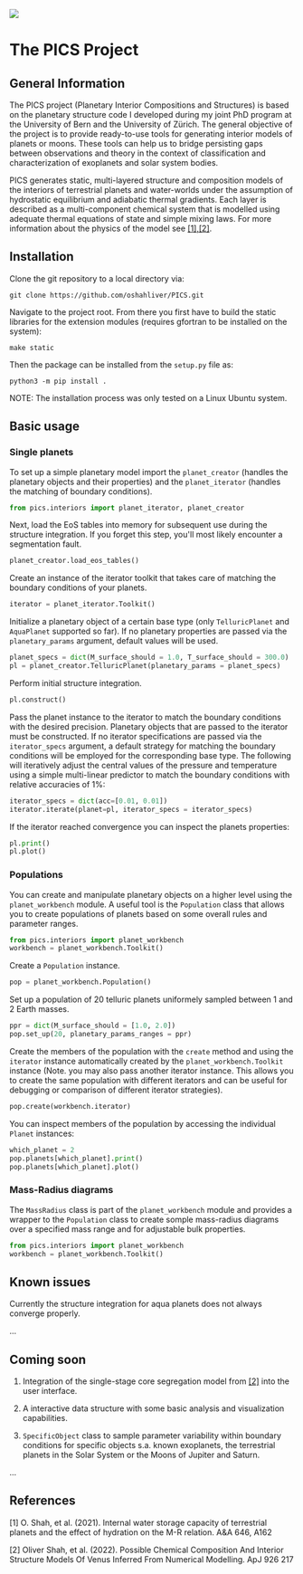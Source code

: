![](assets/chapter_hydro.png)

# The PICS Project

## General Information

The PICS project (Planetary Interior Compositions and Structures) is based on the planetary structure code I developed during my joint PhD program at the University of Bern and the University of Zürich. The general objective of the project is to provide ready-to-use tools for generating interior models of planets or moons. These tools can help us to bridge persisting gaps between observations and theory in the context of classification and characterization of exoplanets and solar system bodies.

PICS generates static, multi-layered structure and composition models of the interiors of terrestrial planets and water-worlds under the assumption of hydrostatic equilibrium and adiabatic thermal gradients. Each layer is described as a multi-component chemical system that is modelled using adequate thermal equations of state and simple mixing laws. For more information about the physics of the model see [[1],[2]](#1).

## Installation

Clone the git repository to a local directory via:

```
git clone https://github.com/oshahliver/PICS.git
```
Navigate to the project root. From there you first have to build the static libraries for the extension modules (requires gfortran to be installed on the system):

```
make static
```

Then the package can be installed from the ```setup.py``` file as:
```
python3 -m pip install .
```

NOTE: The installation process was only tested on a Linux Ubuntu system.

## Basic usage

### Single planets

To set up a simple planetary model import the ```planet_creator``` (handles the planetary objects and their properties) and the ```planet_iterator``` (handles the matching of boundary conditions).

```python
from pics.interiors import planet_iterator, planet_creator
```

Next, load the EoS tables into memory for subsequent use during the structure integration. If you forget this step, you'll most likely encounter a segmentation fault.

```python
planet_creator.load_eos_tables() 
```

Create an instance of the iterator toolkit that takes care of matching the boundary conditions of your planets.

```python
iterator = planet_iterator.Toolkit()
```

Initialize a planetary object of a certain base type (only ```TelluricPlanet``` and ```AquaPlanet``` supported so far). If no planetary properties are passed via the ```planetary_params``` argument, default values will be used.

```python
planet_specs = dict(M_surface_should = 1.0, T_surface_should = 300.0)
pl = planet_creator.TelluricPlanet(planetary_params = planet_specs)
```
Perform initial structure integration.

```python
pl.construct()
```

Pass the planet instance to the iterator to match the boundary conditions with the desired precision. Planetary objects that are passed to the iterator must be constructed. If no iterator specifications are passed via the ```iterator_specs``` argument, a default strategy for matching the boundary conditions will be employed for the corresponding base type. The following will iteratively adjust the central values of the pressure and temperature using a simple multi-linear predictor to match the boundary conditions with relative accuracies of 1%:

```python
iterator_specs = dict(acc=[0.01, 0.01])
iterator.iterate(planet=pl, iterator_specs = iterator_specs)
```

If the iterator reached convergence you can inspect the planets properties:

```python
pl.print()
pl.plot()
```


### Populations

You can create and manipulate planetary objects on a higher level using the ```planet_workbench``` module. A useful tool is the ```Population``` class that allows you to create populations of planets based on some overall rules and parameter ranges.

```python
from pics.interiors import planet_workbench
workbench = planet_workbench.Toolkit()
```

Create a ```Population``` instance.

```python
pop = planet_workbench.Population()
```

Set up a population of 20 telluric planets uniformely sampled between 1 and 2 Earth masses.

```python
ppr = dict(M_surface_should = [1.0, 2.0])
pop.set_up(20, planetary_params_ranges = ppr)
```

Create the members of the population with the ```create``` method and using the ```iterator``` instance automatically created by the ```planet_workbench.Toolkit``` instance (Note. you may also pass another iterator instance. This allows you to create the same population with different iterators and can be useful for debugging or comparison of different iterator strategies).

```python
pop.create(workbench.iterator)
```

You can inspect members of the population by accessing the individual ```Planet``` instances:

```python
which_planet = 2
pop.planets[which_planet].print()
pop.planets[which_planet].plot()
```

### Mass-Radius diagrams

The ```MassRadius``` class is part of the ```planet_workbench``` module and provides a wrapper to the ```Population``` class to create somple mass-radius diagrams over a specified mass range and for adjustable bulk properties.

```python
from pics.interiors import planet_workbench
workbench = planet_workbench.Toolkit()
```


## Known issues

Currently the structure integration for aqua planets does not always converge properly.

...

## Coming soon


1. Integration of the single-stage core segregation model from [[2]](#1) into the user interface.

2. A interactive data structure with some basic analysis and visualization capabilities.

3. ```SpecificObject``` class to sample parameter variability within boundary conditions for specific objects s.a. known exoplanets, the terrestrial planets in the Solar System or the Moons of Jupiter and Saturn.

...

## References
<a id="1">[1]</a> 
O. Shah, et al. (2021).
Internal water storage capacity of terrestrial planets and the effect of hydration on the M-R relation.
A&A 646, A162

<a id="2">[2]</a> 
Oliver Shah, et al. (2022).
Possible Chemical Composition And Interior Structure Models Of Venus Inferred From Numerical Modelling.
ApJ 926 217

